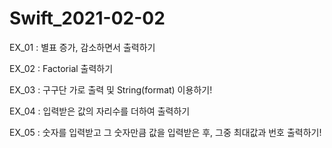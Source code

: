 # Swift_2021-02-02

EX_01 : 별표 증가, 감소하면서 출력하기

EX_02 : Factorial 출력하기

EX_03 : 구구단 가로 출력 및 String(format) 이용하기!

EX_04 : 입력받은 값의 자리수를 더하여 출력하기

EX_05 : 숫자를 입력받고 그 숫자만큼 값을 입력받은 후, 그중 최대값과 번호 출력하기!

